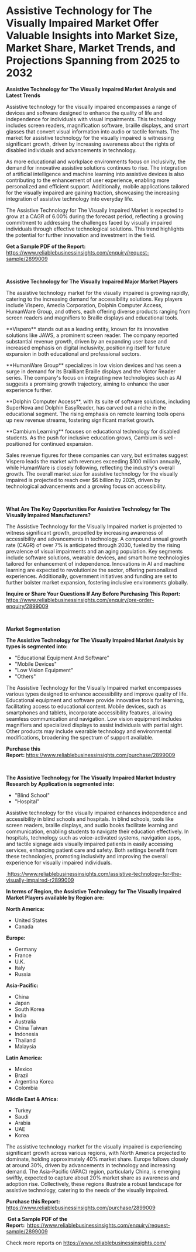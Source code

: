 <p><h1>Assistive Technology for The Visually Impaired Market Offer Valuable Insights into Market Size, Market Share, Market Trends, and Projections Spanning from 2025 to 2032</h1></p><p><strong>Assistive Technology for The Visually Impaired Market Analysis and Latest Trends</strong></p>
<p><p>Assistive technology for the visually impaired encompasses a range of devices and software designed to enhance the quality of life and independence for individuals with visual impairments. This technology includes screen readers, magnification software, braille displays, and smart glasses that convert visual information into audio or tactile formats. The market for assistive technology for the visually impaired is witnessing significant growth, driven by increasing awareness about the rights of disabled individuals and advancements in technology.</p><p>As more educational and workplace environments focus on inclusivity, the demand for innovative assistive solutions continues to rise. The integration of artificial intelligence and machine learning into assistive devices is also contributing to the enhancement of user experience, enabling more personalized and efficient support. Additionally, mobile applications tailored for the visually impaired are gaining traction, showcasing the increasing integration of assistive technology into everyday life. </p><p>The Assistive Technology for The Visually Impaired Market is expected to grow at a CAGR of 6.00% during the forecast period, reflecting a growing commitment to addressing the challenges faced by visually impaired individuals through effective technological solutions. This trend highlights the potential for further innovation and investment in the field.</p></p>
<p><strong>Get a Sample PDF of the Report:&nbsp;</strong> <a href="https://www.reliablebusinessinsights.com/enquiry/request-sample/2899009?utm_campaign=3582&utm_medium=2&utm_source=Github&utm_content=ia&utm_term=15032025&utm_id=assistive-technology-for-the-visually-impaired">https://www.reliablebusinessinsights.com/enquiry/request-sample/2899009</a></p>
<p>&nbsp;</p>
<p><strong>Assistive Technology for The Visually Impaired Major Market Players</strong></p>
<p><p>The assistive technology market for the visually impaired is growing rapidly, catering to the increasing demand for accessibility solutions. Key players include Vispero, Amedia Corporation, Dolphin Computer Access, HumanWare Group, and others, each offering diverse products ranging from screen readers and magnifiers to Braille displays and educational tools.</p><p>**Vispero** stands out as a leading entity, known for its innovative solutions like JAWS, a prominent screen reader. The company reported substantial revenue growth, driven by an expanding user base and increased emphasis on digital inclusivity, positioning itself for future expansion in both educational and professional sectors.</p><p>**HumanWare Group** specializes in low vision devices and has seen a surge in demand for its Brailliant Braille displays and the Victor Reader series. The company's focus on integrating new technologies such as AI suggests a promising growth trajectory, aiming to enhance the user experience further.</p><p>**Dolphin Computer Access**, with its suite of software solutions, including SuperNova and Dolphin EasyReader, has carved out a niche in the educational segment. The rising emphasis on remote learning tools opens up new revenue streams, fostering significant market growth.</p><p>**Cambium Learning** focuses on educational technology for disabled students. As the push for inclusive education grows, Cambium is well-positioned for continued expansion.</p><p>Sales revenue figures for these companies can vary, but estimates suggest Vispero leads the market with revenues exceeding $100 million annually, while HumanWare is closely following, reflecting the industry's overall growth. The overall market size for assistive technology for the visually impaired is projected to reach over $6 billion by 2025, driven by technological advancements and a growing focus on accessibility.</p></p>
<p>&nbsp;</p>
<p><strong>What Are The Key Opportunities For Assistive Technology for The Visually Impaired Manufacturers?</strong></p>
<p><p>The Assistive Technology for the Visually Impaired market is projected to witness significant growth, propelled by increasing awareness of accessibility and advancements in technology. A compound annual growth rate (CAGR) of over 7% is anticipated through 2030, fueled by the rising prevalence of visual impairments and an aging population. Key segments include software solutions, wearable devices, and smart home technologies tailored for enhancement of independence. Innovations in AI and machine learning are expected to revolutionize the sector, offering personalized experiences. Additionally, government initiatives and funding are set to further bolster market expansion, fostering inclusive environments globally.</p></p>
<p><strong>Inquire or Share Your Questions If Any Before Purchasing This Report:</strong> <a href="https://www.reliablebusinessinsights.com/enquiry/pre-order-enquiry/2899009?utm_campaign=3582&utm_medium=2&utm_source=Github&utm_content=ia&utm_term=15032025&utm_id=assistive-technology-for-the-visually-impaired">https://www.reliablebusinessinsights.com/enquiry/pre-order-enquiry/2899009</a></p>
<p>&nbsp;</p>
<p><strong>Market Segmentation</strong></p>
<p><strong>The Assistive Technology for The Visually Impaired Market Analysis by types is segmented into:</strong></p>
<p><ul><li>"Educational Equipment And Software"</li><li>"Mobile Devices"</li><li>"Low Vision Equipment"</li><li>"Others"</li></ul></p>
<p><p>The Assistive Technology for the Visually Impaired market encompasses various types designed to enhance accessibility and improve quality of life. Educational equipment and software provide innovative tools for learning, facilitating access to educational content. Mobile devices, such as smartphones and tablets, incorporate accessibility features, allowing seamless communication and navigation. Low vision equipment includes magnifiers and specialized displays to assist individuals with partial sight. Other products may include wearable technology and environmental modifications, broadening the spectrum of support available.</p></p>
<p><strong>Purchase this Report:&nbsp;</strong><a href="https://www.reliablebusinessinsights.com/purchase/2899009?utm_campaign=3582&utm_medium=2&utm_source=Github&utm_content=ia&utm_term=15032025&utm_id=assistive-technology-for-the-visually-impaired">https://www.reliablebusinessinsights.com/purchase/2899009</a></p>
<p>&nbsp;</p>
<p><strong>The Assistive Technology for The Visually Impaired Market Industry Research by Application is segmented into:</strong></p>
<p><ul><li>"Blind School"</li><li>"Hospital"</li></ul></p>
<p><p>Assistive technology for the visually impaired enhances independence and accessibility in blind schools and hospitals. In blind schools, tools like screen readers, braille displays, and audio books facilitate learning and communication, enabling students to navigate their education effectively. In hospitals, technology such as voice-activated systems, navigation apps, and tactile signage aids visually impaired patients in easily accessing services, enhancing patient care and safety. Both settings benefit from these technologies, promoting inclusivity and improving the overall experience for visually impaired individuals.</p></p>
<p><a href="https://www.reliablebusinessinsights.com/assistive-technology-for-the-visually-impaired-r2899009?utm_campaign=3582&utm_medium=2&utm_source=Github&utm_content=ia&utm_term=15032025&utm_id=assistive-technology-for-the-visually-impaired">&nbsp;https://www.reliablebusinessinsights.com/assistive-technology-for-the-visually-impaired-r2899009</a></p>
<p><strong>In terms of Region, the Assistive Technology for The Visually Impaired Market Players available by Region are:</strong></p>
<p>
    <p> <strong> North America: </strong>
        <ul>
            <li>United States</li>
            <li>Canada</li>
        </ul>
        </p> 
    <p> <strong> Europe: </strong>
        <ul>
            <li>Germany</li>
            <li>France</li>
            <li>U.K.</li>
            <li>Italy</li>
            <li>Russia</li>
        </ul>
        </p> 
    <p> <strong> Asia-Pacific: </strong>
        <ul>
            <li>China</li>
            <li>Japan</li>
            <li>South Korea</li>
            <li>India</li>
            <li>Australia</li>
            <li>China Taiwan</li>
            <li>Indonesia</li>
            <li>Thailand</li>
            <li>Malaysia</li>
        </ul>
        </p> 
    <p> <strong> Latin America: </strong>
        <ul>
            <li>Mexico</li>
            <li>Brazil</li>
            <li>Argentina Korea</li>
            <li>Colombia</li>
        </ul>
        </p> 
    <p> <strong> Middle East & Africa: </strong>
        <ul>
            <li>Turkey</li>
            <li>Saudi</li>
            <li>Arabia</li>
            <li>UAE</li>
            <li>Korea</li>
        </ul>
    </p>
    </p>
<p><p>The assistive technology market for the visually impaired is experiencing significant growth across various regions, with North America projected to dominate, holding approximately 40% market share. Europe follows closely at around 30%, driven by advancements in technology and increasing demand. The Asia-Pacific (APAC) region, particularly China, is emerging swiftly, expected to capture about 20% market share as awareness and adoption rise. Collectively, these regions illustrate a robust landscape for assistive technology, catering to the needs of the visually impaired.</p></p>
<p><strong>Purchase this Report: </strong><a href="https://www.reliablebusinessinsights.com/purchase/2899009?utm_campaign=3582&utm_medium=2&utm_source=Github&utm_content=ia&utm_term=15032025&utm_id=assistive-technology-for-the-visually-impaired">https://www.reliablebusinessinsights.com/purchase/2899009</a></p>
<p>&nbsp;<strong>Get a Sample PDF of the Report:&nbsp;&nbsp;</strong><a href="https://www.reliablebusinessinsights.com/enquiry/request-sample/2899009?utm_campaign=3582&utm_medium=2&utm_source=Github&utm_content=ia&utm_term=15032025&utm_id=assistive-technology-for-the-visually-impaired">https://www.reliablebusinessinsights.com/enquiry/request-sample/2899009</a></p>
<p><strong></strong></p>
<p>Check more reports on <a href="https://www.reliablebusinessinsights.com/?utm_campaign=3582&utm_medium=2&utm_source=Github&utm_content=ia&utm_term=15032025&utm_id=assistive-technology-for-the-visually-impaired">https://www.reliablebusinessinsights.com/</a></p>
